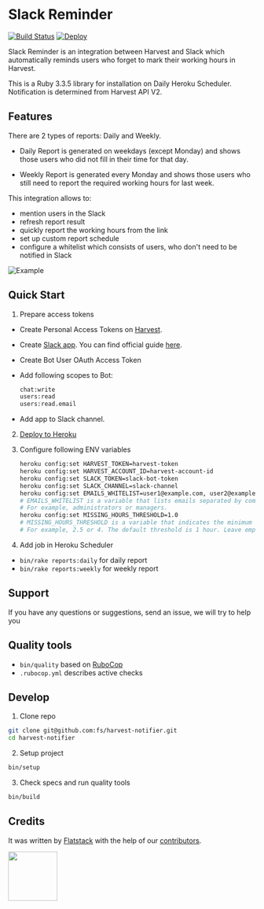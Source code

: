 # Slack Reminder

[![Build Status](https://flatstack.semaphoreci.com/badges/harvest-notifier.svg)](https://flatstack.semaphoreci.com/projects/harvest-notifier)
[![Deploy](https://www.herokucdn.com/deploy/button.svg)](https://heroku.com/deploy?template=https://github.com/Yoxel07/harvest-notifierFixed)

Slack Reminder is an integration between Harvest and Slack which automatically reminds users who forget to mark their working hours in Harvest.

This is a Ruby 3.3.5 library for installation on Daily Heroku Scheduler.
Notification is determined from Harvest API V2.

## Features

There are 2 types of reports: Daily and Weekly.

- Daily Report is generated on weekdays (except Monday) and shows those users who did not fill in their time for that day.

- Weekly Report is generated every Monday and shows those users who still need to report the required working hours for last week.

This integration allows to:
- mention users in the Slack
- refresh report result
- quickly report the working hours from the link
- set up custom report schedule
- configure a whitelist which consists of users, who don't need to be notified in Slack

![Example](https://user-images.githubusercontent.com/49876756/86122099-e32be700-badf-11ea-8c0a-7cd86d047948.png)

## Quick Start

1. Prepare access tokens
  * Create Personal Access Tokens on [Harvest](https://id.getharvest.com/developers).

  * Create [Slack app](https://api.slack.com/apps). You can find official guide [here](https://slack.com/intl/en-ru/resources/using-slack/app-launch).
  * Create Bot User OAuth Access Token
  * Add following scopes to Bot:
      ```bash
      chat:write
      users:read
      users:read.email
      ```
  * Add app to Slack channel.

2. [Deploy to Heroku](https://heroku.com/deploy?template=https://github.com/fs/harvest-notifier)

3. Configure following ENV variables
    ```bash
    heroku config:set HARVEST_TOKEN=harvest-token
    heroku config:set HARVEST_ACCOUNT_ID=harvest-account-id
    heroku config:set SLACK_TOKEN=slack-bot-token
    heroku config:set SLACK_CHANNEL=slack-channel
    heroku config:set EMAILS_WHITELIST=user1@example.com, user2@example.com, user3@example.com
    # EMAILS_WHITELIST is a variable that lists emails separated by commas, which don't need to be notified in Slack.
    # For example, administrators or managers.
    heroku config:set MISSING_HOURS_THRESHOLD=1.0
    # MISSING_HOURS_THRESHOLD is a variable that indicates the minimum threshold of hours at which the employee will not be notified in Slack.
    # For example, 2.5 or 4. The default threshold is 1 hour. Leave empty if satisfied with the default value.
    ```

4. Add job in Heroku Scheduler

  * ```bin/rake reports:daily``` for daily report
  * ```bin/rake reports:weekly``` for weekly report


## Support

  If you have any questions or suggestions, send an issue, we will try to help you

## Quality tools

* `bin/quality` based on [RuboCop](https://github.com/bbatsov/rubocop)
* `.rubocop.yml` describes active checks

## Develop

1. Сlone repo
```bash
git clone git@github.com:fs/harvest-notifier.git
cd harvest-notifier
```

2. Setup project
```bash
bin/setup
```

3. Check specs and run quality tools
```bash
bin/build
```

## Credits

It was written by [Flatstack](http://www.flatstack.com) with the help of our
[contributors](http://github.com/fs/ruby-base/contributors).

[<img src="http://www.flatstack.com/logo.svg" width="100"/>](http://www.flatstack.com)
